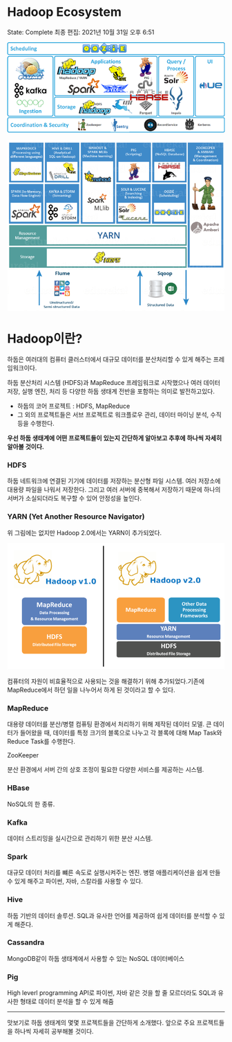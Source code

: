 # Hadoop Ecosystem

State: Complete
최종 편집: 2021년 10월 31일 오후 6:51

![Untitled](./img/eco1.png)

![Untitled](./img/eco2.png)

# Hadoop이란?

하둡은 여러대의 컴퓨터 클러스터에서 대규모 데이터를 분산처리할 수 있게 해주는 프레임워크이다. 

하둡 분산처리 시스템 (HDFS)과 MapReduce 프레임워크로 시작했으나 여러 데이터 저장, 실행 엔진, 처리 등 다양한 하둡 생태계 전반을 포함하는 의미로 발전하고있다.

- 하둡의 코어 프로젝트 : HDFS, MapReduce
- 그 외의 프로젝트들은 서브 프로젝트로 워크플로우 관리, 데이터 마이닝 분석, 수직 등을 수행한다.

**우선 하둡 생태계에 어떤 프로젝트들이 있는지 간단하게 알아보고 추후에 하나씩 자세히 알아볼 것이다.**

### HDFS

하둡 네트워크에 연결된 기기에 데이터를 저장하는 분산형 파일 시스템. 여러 저장소에 대용량 파일을 나워서 저장한다. 그리고 여러 서버에 중복해서 저장하기 때문에 하나의 서버가 소실되더라도 복구할 수 있어 안정성을 높인다.

### YARN (Yet Another Resource Navigator)

위 그림에는 없지만 Hadoop 2.0에서는 YARN이 추가되었다.

![Untitled](./img/hadoop2.png)

컴퓨터의 자원이 비효율적으로 사용되는 것을 해결하기 위해 추가되었다.기존에 MapReduce에서 하던 일을 나누어서 하게 된 것이라고 할 수 있다.

### MapReduce

대용량 데이터를 분산/병렬 컴퓨팅 환경에서 처리하기 위해 제작된 데이터 모델. 큰 데이터가 들어왔을 때, 데이터를 특정 크기의 블록으로 나누고 각 블록에 대해 Map Task와 Reduce Task를 수행한다.

ZooKeeper

분산 환경에서 서버 간의 상호 조정이 필요한 다양한 서비스를 제공하는 시스템. 

### HBase

NoSQL의 한 종류. 

### Kafka

데이터 스트리밍을 실시간으로 관리하기 위한 분산 시스템. 

### Spark

대규모 데이터 처리를 뺴른 속도로 실행시켜주는 엔진. 병렬 애플리케이션을 쉽게 만들 수 있게 해주고 파이썬, 자바, 스칼라를 사용할 수 있다.

### Hive

하둡 기반의 데이터 솔루션. SQL과 유사한 언어를 제공하여 쉽게 데이터를 분석할 수 있게 해준다.

### Cassandra

MongoDB같이 하둡 생태계에서 사용할 수 있는 NoSQL 데이터베이스

### Pig

High leverl programming API로 파이썬, 자바 같은 것을 할 줄 모르더라도 SQL과 유사한 형태로 데이터 분석을 할 수 있게 해줌

---

맛보기로 하둡 생태계의 몇몇 프로젝트들을 간단하게 소개했다. 앞으로 주요 프로젝트들을 하나씩 자세히 공부해볼 것이다.